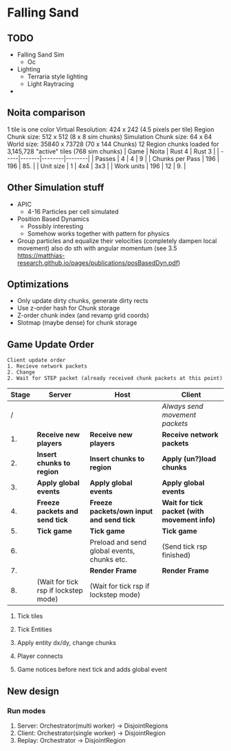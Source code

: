 # Falling Sand

## TODO

- Falling Sand Sim
    - Oc
- Lighting
    - Terraria style lighting
    - Light Raytracing
- 

## Noita comparison 
1 tile is one color
Virtual Resolution: 424 x 242 (4.5 pixels per tile)
Region Chunk size: 512 x 512 (8 x 8 sim chunks)
Simulation Chunk size: 64 x 64
World size: 35840 x 73728 (70 x 144 Chunks)
12 Region chunks loaded for 3,145,728 "active" tiles (768 sim chunks)
| Game | Noita | Rust 4 | Rust 3 |
| -----|-------|--------|--------|
| Passes | 4 | 4 | 9 |
| Chunks per Pass | 196 | 196 | 85. |
| Unit size | 1 | 4x4 | 3x3 |
| Work units | 196 | 12 | 9. |

## Other Simulation stuff
- APIC
    - 4-16 Particles per cell simulated
- Position Based Dynamics
    - Possibly interesting
    - Somehow works together with pattern for physics
- Group particles and equalize their velocities (completely dampen local movement) also do sth with angular momentum (see 3.5 https://matthias-research.github.io/pages/publications/posBasedDyn.pdf)

## Optimizations
- Only update dirty chunks, generate dirty rects
- Use z-order hash for Chunk storage
- Z-order chunk index (and revamp grid coords)
- Slotmap (maybe dense) for chunk storage

## Game Update Order
    Client update order
    1. Recieve network packets
    2. Change 
    2. Wait for STEP packet (already received chunk packets at this point)

| Stage | Server | Host | Client | 
|-------|--------|------|--------| 
| / |   |  | _Always send movement packets_ | 
| 1. | **Receive new players** | **Receive new players** | **Receive network packets** | 
| 2. | **Insert chunks to region** | **Insert chunks to region** | **Apply (un?)load chunks** | 
| 3. | **Apply global events** | **Apply global events** | **Apply global events** | 
| 4. | **Freeze packets and send tick** | **Freeze packets/own input and send tick** | **Wait for tick packet (with movement info)** | 
| 5. | **Tick game** | **Tick game** | **Tick game** | 
| 6. |  | Preload and send global events, chunks etc. | (Send tick rsp finished) | 
| 7. |  | **Render Frame** | **Render Frame** | 
| 8. | (Wait for tick rsp if lockstep mode) | (Wait for tick rsp if lockstep mode) | | 

1. Tick tiles
2. Tick Entities
3. Apply entity dx/dy, change chunks


1. Player connects
2. Game notices before next tick and adds global event


## New design

### Run modes
1. Server: Orchestrator(multi worker) -> DisjointRegions
2. Client: Orchestrator(single worker) -> DisjointRegion
2. Replay: Orchestrator -> DisjointRegion
